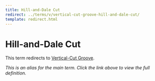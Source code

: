 ```yaml
---
title: Hill-and-Dale Cut
redirect: ../terms/v/vertical-cut-groove-hill-and-dale-cut/
template: redirect.html
---
```


# Hill-and-Dale Cut

This term redirects to [Vertical-Cut Groove](../terms/v/vertical-cut-groove-hill-and-dale-cut/).

*This is an alias for the main term. Click the link above to view the full definition.*
